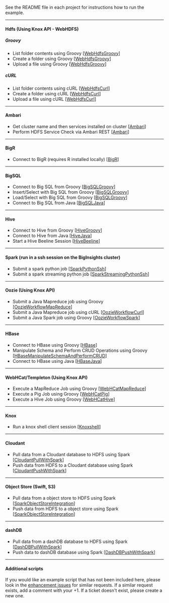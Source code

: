 See the README file in each project for instructions how to run the example.

*********************************************************************

#### Hdfs (Using Knox API - WebHDFS)

##### *Groovy*

- List folder contents using Groovy [[WebHdfsGroovy](./WebHdfsGroovy/)]
- Create a folder using Groovy [[WebHdfsGroovy](./WebHdfsGroovy/)]
- Upload a file using Groovy [[WebHdfsGroovy](./WebHdfsGroovy/)]

##### *cURL*

- List folder contents using cURL [[WebHdfsCurl](./WebHdfsCurl/)]
- Create a folder using cURL [[WebHdfsCurl](./WebHdfsCurl/)]
- Upload a file using cURL [[WebHdfsCurl](./WebHdfsCurl/)]

*********************************************************************

#### Ambari

- Get cluster name and then services installed on cluster [[Ambari](./Ambari)]
- Perform HDFS Service Check via Ambari REST [[Ambari](./Ambari)]

*********************************************************************

#### BigR 

- Connect to BigR (requires R installed locally) [[BigR](./BigR)]

*********************************************************************

#### BigSQL

- Connect to Big SQL from Groovy [[BigSQLGroovy](./BigSQLGroovy)]
- Insert/Select with Big SQL from Groovy [[BigSQLGroovy](./BigSQLGroovy)]
- Load/Select with Big SQL from Groovy [[BigSQLGroovy](./BigSQLGroovy)]
- Connect to Big SQL from Java [[BigSQLJava](./BigSQLJava)]

*********************************************************************

#### Hive

- Connect to Hive from Groovy [[HiveGroovy](./HiveGroovy)]
- Connect to Hive from Java  [[HiveJava](./HiveJava)]
- Start a Hive Beeline Session [[HiveBeeline](./HiveBeeline)]

*********************************************************************

#### Spark (run in a ssh session on the BigInsights cluster)

- Submit a spark python job [[SparkPythonSsh](./SparkPythonSsh)]
- Submit a spark streaming python job [[SparkStreamingPythonSsh](./SparkStreamingPythonSsh)]

*********************************************************************

#### Oozie (Using Knox API)

- Submit a Java Mapreduce job using Groovy [[OozieWorkflowMapReduce](./OozieWorkflowMapReduce)]
- Submit a Java Mapreduce job using cURL [[OozieWorkflowCurl](./OozieWorkflowCurl)]
- Submit a Java Spark job using Groovy [[OozieWorkflowSpark](./OozieWorkflowSpark)]

*********************************************************************

#### HBase

- Connect to HBase using Groovy [[HBase](./HBase)]
- Manipulate Schema and Perform CRUD Operations using Groovy [[HBaseManipulateSchemaAndPerformCRUD](./HBaseManipulateSchemaAndPerformCRUD)]
- Connect to HBase using Java [[HBaseJava](./HBaseJava)]

*********************************************************************

#### WebHCat/Templeton (Using Knox API)

- Execute a MapReduce Job using Groovy  [[WebHCatMapReduce](./WebHCatMapReduce)]
- Execute a Pig Job using Groovy [[WebHCatPig](./WebHCatPig)]
- Execute a Hive Job using Groovy [[WebHCatHive](./WebHCatHive)]

*********************************************************************

####  Knox

- Run a knox shell client session [[Knoxshell](./Knoxshell)]

*********************************************************************

#### Cloudant

- Pull data from a Cloudant database to HDFS using Spark [[CloudantPullWithSpark](./CloudantPullWithSpark)]
- Push data from HDFS to a Cloudant database using Spark [[CloudantPushWithSpark](./CloudantPushWithSpark)]

*********************************************************************

#### Object Store (Swift, S3)

- Pull data from a object store to HDFS using Spark [[SparkObjectStoreIntegration](./SparkObjectStoreIntegration)]
- Push data from HDFS to a object store using Spark [[SparkObjectStoreIntegration](./SparkObjectStoreIntegration)]

*********************************************************************

#### dashDB

- Pull data from a dashDB database to HDFS using Spark [[DashDBPullWithSpark](./DashDBPullWithSpark)]
- Push data to dashDB database using Spark [[DashDBPushWithSpark](./DashDBPushWithSpark)] 

*********************************************************************

#### Additional scripts

If you would like an example script that has not been included here, please look in the [enhancement issues](https://github.com/snowch/biginsight-examples/issues?q=is%3Aissue+is%3Aopen+label%3Aenhancement) for similar requests.  If a similar request exists, add a comment with your +1.  If a ticket doesn't exist, please create a new one.
